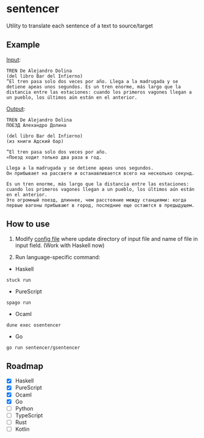 # sentencer

Utility to translate each sentence of a text to source/target

## Example



[Input](./content/sample_tren.txt):
```text
TREN De Alejandro Dolina
(del libro Bar del Infierno)
”El tren pasa solo dos veces por año. Llega a la madrugada y se detiene apeas unos segundos. Es un tren enorme, más largo que la distancia entre las estaciones: cuando los primeros vagones llegan a un pueblo, los últimos aún están en el anterior.
```
[Output](./content/hs_result_tren.txt):
```text
TREN De Alejandro Dolina
ПОЕЗД Алехандро Долина

(del libro Bar del Infierno)
(из книги Адский бар)

”El tren pasa solo dos veces por año.
«Поезд ходит только два раза в год.

Llega a la madrugada y se detiene apeas unos segundos.
Он прибывает на рассвете и останавливается всего на несколько секунд.

Es un tren enorme, más largo que la distancia entre las estaciones: cuando los primeros vagones llegan a un pueblo, los últimos aún están en el anterior.
Это огромный поезд, длиннее, чем расстояние между станциями: когда первые вагоны прибывают в город, последние еще остаются в предыдущем.
```

## How to use

1. Modify [config file](content.toml) where update directory of input file and name of file in input field. (Work with Haskell now)

2. Run language-specific command:

- Haskell

```shell
stuck run
```

- PureScript

```shell
spago run
```

- Ocaml

```shell
dune exec osentencer
```

- Go

```shell
go run sentencer/gsentencer
```

## Roadmap

- [x] Haskell
- [x] PureScript
- [x] Ocaml
- [x] Go
- [ ] Python
- [ ] TypeScript
- [ ] Rust
- [ ] Kotlin
